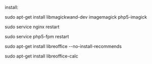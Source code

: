 install:

sudo apt-get install libmagickwand-dev imagemagick php5-imagick

sudo service nginx restart

sudo service php5-fpm restart


sudo apt-get install libreoffice --no-install-recommends

sudo apt-get install libreoffice-calc 
